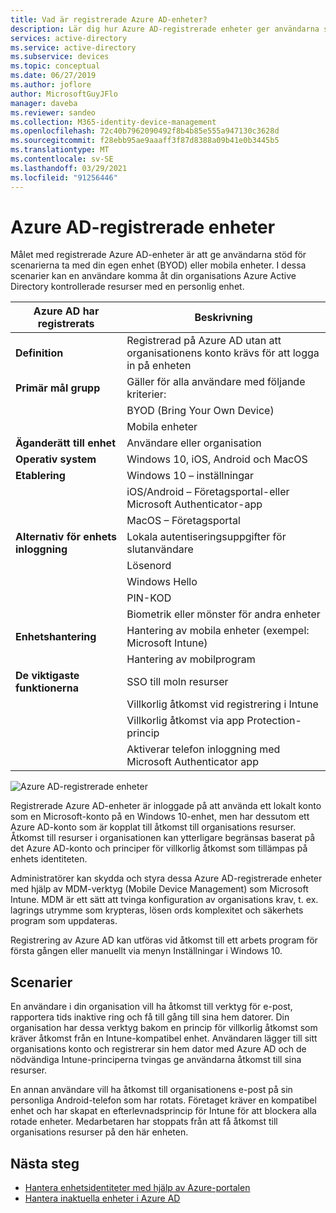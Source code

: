 ```yaml
---
title: Vad är registrerade Azure AD-enheter?
description: Lär dig hur Azure AD-registrerade enheter ger användarna stöd för BYOD (ta med din egen enhet) eller mobila enhets scenarier.
services: active-directory
ms.service: active-directory
ms.subservice: devices
ms.topic: conceptual
ms.date: 06/27/2019
ms.author: joflore
author: MicrosoftGuyJFlo
manager: daveba
ms.reviewer: sandeo
ms.collection: M365-identity-device-management
ms.openlocfilehash: 72c40b7962090492f8b4b85e555a947130c3628d
ms.sourcegitcommit: f28ebb95ae9aaaff3f87d8388a09b41e0b3445b5
ms.translationtype: MT
ms.contentlocale: sv-SE
ms.lasthandoff: 03/29/2021
ms.locfileid: "91256446"
---
```

# <a name="azure-ad-registered-devices"></a>Azure AD-registrerade enheter

Målet med registrerade Azure AD-enheter är att ge användarna stöd för scenarierna ta med din egen enhet (BYOD) eller mobila enheter. I dessa scenarier kan en användare komma åt din organisations Azure Active Directory kontrollerade resurser med en personlig enhet.

| Azure AD har registrerats | Beskrivning |
| --- | --- |
| **Definition** | Registrerad på Azure AD utan att organisationens konto krävs för att logga in på enheten |
| **Primär mål grupp** | Gäller för alla användare med följande kriterier: |
|   | BYOD (Bring Your Own Device) |
|   | Mobila enheter |
| **Äganderätt till enhet** | Användare eller organisation |
| **Operativ system** | Windows 10, iOS, Android och MacOS |
| **Etablering** | Windows 10 – inställningar |
|   | iOS/Android – Företagsportal-eller Microsoft Authenticator-app |
|   | MacOS – Företagsportal |
| **Alternativ för enhets inloggning** | Lokala autentiseringsuppgifter för slutanvändare |
|   | Lösenord |
|   | Windows Hello |
|   | PIN-KOD |
|   | Biometrik eller mönster för andra enheter |
| **Enhetshantering** | Hantering av mobila enheter (exempel: Microsoft Intune) |
|   | Hantering av mobilprogram |
| **De viktigaste funktionerna** | SSO till moln resurser |
|   | Villkorlig åtkomst vid registrering i Intune |
|   | Villkorlig åtkomst via app Protection-princip |
|   | Aktiverar telefon inloggning med Microsoft Authenticator app |

![Azure AD-registrerade enheter](./media/concept-azure-ad-register/azure-ad-registered-device.png)

Registrerade Azure AD-enheter är inloggade på att använda ett lokalt konto som en Microsoft-konto på en Windows 10-enhet, men har dessutom ett Azure AD-konto som är kopplat till åtkomst till organisations resurser. Åtkomst till resurser i organisationen kan ytterligare begränsas baserat på det Azure AD-konto och principer för villkorlig åtkomst som tillämpas på enhets identiteten.

Administratörer kan skydda och styra dessa Azure AD-registrerade enheter med hjälp av MDM-verktyg (Mobile Device Management) som Microsoft Intune. MDM är ett sätt att tvinga konfiguration av organisations krav, t. ex. lagrings utrymme som krypteras, lösen ords komplexitet och säkerhets program som uppdateras. 

Registrering av Azure AD kan utföras vid åtkomst till ett arbets program för första gången eller manuellt via menyn Inställningar i Windows 10. 

## <a name="scenarios"></a>Scenarier

En användare i din organisation vill ha åtkomst till verktyg för e-post, rapportera tids inaktive ring och få till gång till sina hem datorer. Din organisation har dessa verktyg bakom en princip för villkorlig åtkomst som kräver åtkomst från en Intune-kompatibel enhet. Användaren lägger till sitt organisations konto och registrerar sin hem dator med Azure AD och de nödvändiga Intune-principerna tvingas ge användarna åtkomst till sina resurser.

En annan användare vill ha åtkomst till organisationens e-post på sin personliga Android-telefon som har rotats. Företaget kräver en kompatibel enhet och har skapat en efterlevnadsprincip för Intune för att blockera alla rotade enheter. Medarbetaren har stoppats från att få åtkomst till organisations resurser på den här enheten.

## <a name="next-steps"></a>Nästa steg

- [Hantera enhetsidentiteter med hjälp av Azure-portalen](device-management-azure-portal.md)
- [Hantera inaktuella enheter i Azure AD](manage-stale-devices.md)
